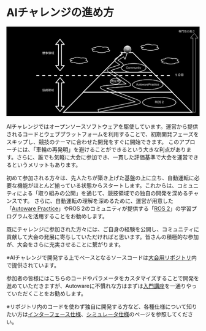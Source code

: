 # AIチャレンジの進め方

![Where-to-start](./images/where-to-start.drawio.svg)

AIチャレンジではオープンソースソフトウェアを駆使しています。運営から提供されるコードとウェブプラットフォームを利用することで、初期開発フェーズをスキップし、競技のテーマに合わせた開発をすぐに開始できます。
このアプローチには、「車輪の再発明」を避けることができるという大きな利点があります。さらに、誰でも気軽に大会に参加でき、一貫した評価基準で大会を運営できるというメリットもあります。

初めて参加される方々は、先人たちが築き上げた基盤の上に立ち、自動運転に必要な機能がほとんど揃っている状態からスタートします。これからは、コミュニティによる「取り組みの公開」を通じて、競技領域での独自の開発を深めるチャンスです。
さらに、自動運転の理解を深めるために、運営が用意した「[Autoware Practice](../course/index.ja.md)」やROS 2のコミュニティが提供する「[ROS 2](https://docs.ros.org/en/humble/Tutorials.html)」の学習プログラムを活用することをお勧めします。

既にチャレンジに参加された方々には、ご自身の経験を公開し、コミュニティに貢献して大会の発展に寄与していただければと思います。皆さんの積極的な参加が、大会をさらに充実させることに繋がります。

※AIチャレンジで開発する上でベースとなるソースコードは[大会用リポジトリ](https://github.com/AutomotiveAIChallenge/aichallenge-2024/tree/main/aichallenge/workspace/src/aichallenge_submit)内で提供されています。

参加者の皆様にはこちらのコードやパラメータをカスタマイズすることで開発を進めていただきますが、Autowareに不慣れな方はまずは[入門講座](../course/index.ja.md)を一通りやっていただくことをお勧めします。

※リポジトリ内のコードを使わず独自に開発する方など、各種仕様について知りたい方は[インターフェース仕様](../specifications/interface.ja.md)、[シミュレータ仕様](../specifications/simulator.ja.md)のページを参照してください。
